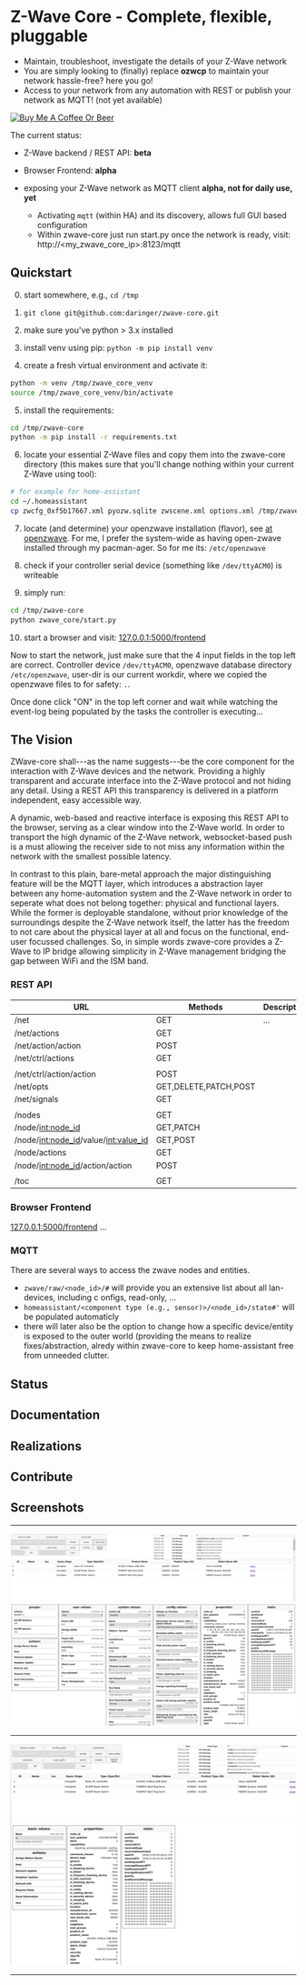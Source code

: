 # Z-Wave Core - Complete, flexible, pluggable

* Maintain, troubleshoot, investigate the details of your Z-Wave network
* You are simply looking to (finally) replace **ozwcp** to maintain your network hassle-free? here you go!
* Access to your network from any automation with REST or publish your network as MQTT! (not yet available)


<a href="https://www.buymeacoffee.com/daringer" target="_blank"> <img src="https://cdn.buymeacoffee.com/buttons/lato-green.png" alt="Buy Me A Coffee Or Beer" height=22></a>

The current status:
* Z-Wave backend / REST API: **beta**
* Browser Frontend: **alpha** 
* exposing your Z-Wave network as MQTT client **alpha, not for daily use, yet**

	* Activating `mqtt` (within HA) and its discovery, allows full GUI based configuration
	* Within zwave-core just run start.py once the network is ready, visit: http://<my_zwave_core_ip>:8123/mqtt

## Quickstart

0) start somewhere, e.g., `cd /tmp` 

1) `git clone git@github.com:daringer/zwave-core.git`

2) make sure you've python > 3.x installed

3) install venv using pip: `python -m pip install venv`

4) create a fresh virtual environment and activate it:
```bash
python -m venv /tmp/zwave_core_venv
source /tmp/zwave_core_venv/bin/activate
```

5) install the requirements: 
```bash
cd /tmp/zwave-core
python -m pip install -r requirements.txt
```

6) locate your essential Z-Wave files and copy them into the zwave-core directory (this makes sure that you'll change nothing within your current Z-Wave using tool):
```bash
# for example for home-assistant
cd ~/.homeassistant
cp zwcfg_0xf5b17667.xml pyozw.sqlite zwscene.xml options.xml /tmp/zwave-core/
```

7) locate (and determine) your openzwave installation (flavor), see [at openzwave](https://github.com/techgaun/python-openzwave/). For me, I prefer the system-wide as having open-zwave installed through my pacman-ager. So for me its: `/etc/openzwave`

8) check if your controller serial device (something like `/dev/ttyACM0`) is writeable

9) simply run:
```bash
cd /tmp/zwave-core
python zwave_core/start.py
```

10) start a browser and visit: [127.0.0.1:5000/frontend](http://127.0.0.1:5000/frontend)

Now to start the network, just make sure that the 4 input fields in the top left are correct.
Controller device `/dev/ttyACM0`, openzwave database directory `/etc/openzwave`, user-dir is our current workdir, where we copied the openzwave files to for safety: `.`.

Once done click "ON" in the top left corner and wait while watching the event-log being populated by the tasks the controller is executing...

## The Vision

ZWave-core shall---as the name suggests---be the core component for the interaction with Z-Wave
devices and the network. Providing a highly transparent and accurate interface into the Z-Wave
protocol and not hiding any detail. Using a REST API this transparency is delivered in a platform
independent, easy accessible way.

A dynamic, web-based and reactive interface is exposing this REST API to the browser, serving
as a clear window into the Z-Wave world. In order to transport the high dynamic of the Z-Wave
network, websocket-based push is a must allowing the receiver side to not miss any information
within the network with the smallest possible latency.

In contrast to this plain, bare-metal approach the major distinguishing feature will be the MQTT
layer, which introduces a abstraction layer between any home-automation system and the Z-Wave
network in order to seperate what does not belong together: physical and functional layers.
While the former is deployable standalone, without prior knowledge of the surroundings despite
the Z-Wave network itself, the latter has the freedom to not care about the physical layer at all
and focus on the functional, end-user focussed challenges. So, in simple words zwave-core provides
a Z-Wave to IP bridge allowing simplicity in Z-Wave management bridging the gap between WiFi and
the ISM band.

### REST API

| URL                                      |  Methods                  | Description
| ----                                     |  -------                  | -----------
| /net                                     |  GET                      | ...
| /net/actions                             |  GET                      |
| /net/action/action                       |  POST                     |
| /net/ctrl/actions                        |  GET                      |
|                                          |                           |
| /net/ctrl/action/action                  |  POST                     |
| /net/opts                                |  GET,DELETE,PATCH,POST    |
| /net/signals                             |  GET                      |
|                                          |                           |
| /nodes                                   |  GET                      |
| /node/<int:node_id>                      |  GET,PATCH                |
| /node/<int:node_id>/value/<int:value_id> |  GET,POST                 |
| /node/actions                            |  GET                      |
| /node/<int:node_id>/action/action        |  POST                     |
|                                          |                           |
| /toc                                     |  GET                      |

### Browser Frontend
[127.0.0.1:5000/frontend](http://127.0.0.1:5000/frontend) ...

### MQTT

There are several ways to access the zwave nodes and entities.

* `zwave/raw/<node_id>/#` will provide you an extensive list
  about all lan-devices, including c onfigs, read-only, ...
* `homeassistant/<component type (e.g., sensor)>/<node_id>/state#'` 
  will be populated  automaticly
* there will later also be the option to change how a specific
  device/entity is exposed to the outer world (providing the means
	to realize fixes/abstraction, alredy within zwave-core to keep
	home-assistant free from unneeded clutter.

## Status

## Documentation

## Realizations

## Contribute

## Screenshots

---------------------

![full node view, any possible detail on one screen, directly editable, instant feedback, websocket driven event log in the top right corner](https://github.com/daringer/image_dump/blob/master/zwave-core-screen1.png)

-----------------------

![controller view, less configuration, full ajax frontend (oczwp-replacement), full REST-api already available](https://github.com/daringer/image_dump/blob/master/zwave-core-screen2.png)

-----------------------


